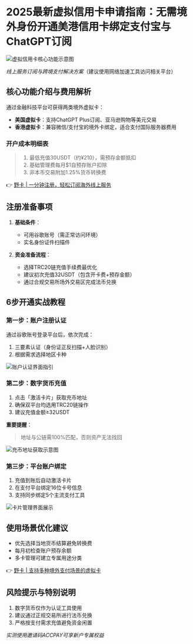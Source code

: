 # 2025最新虚拟信用卡申请指南：无需境外身份开通美港信用卡绑定支付宝与ChatGPT订阅

![虚拟信用卡核心功能示意图](https://bbtdd.com/wp-content/uploads/img/32400643760.webp)

*线上服务订阅与跨境支付解决方案*（建议使用网络加速工具访问相关平台）

## 核心功能介绍与费用解析
通过金融科技平台可获得两类境外虚拟卡：
- **美国虚拟卡**：支持ChatGPT Plus订阅、亚马逊购物等美元交易
- **香港虚拟卡**：兼容微信/支付宝的境外卡绑定，适合支付国际服务器费用

### 开户成本明细表
> 1. 最低充值30USDT（约¥210），需预存金额抵扣
> 2. 基础管理费每月$1自预存账户扣除
> 3. 非本币交易附加1.25%货币转换费

👉 [野卡 | 一分钟注册，轻松订阅海外线上服务](https://bbtdd.com/yeka)

## 注册准备事项
1. **基础条件**：
   - 可用谷歌账号（需正常访问环境）
   - 实名身份证件扫描件

2. **资金准备流程**：
   - 选择TRC20链充值手续费最优化
   - 建议初次充值32USDT（包含开卡费+预存金额）
   - 通过合规交易所场外交易区完成法币兑换

## 6步开通实战教程

### 第一步：账户注册认证
通过谷歌账号登录平台后，依次完成：
1. 三要素认证（身份证正反扫描+人脸识别）
2. 根据需求选择地区卡种

![账户认证界面指引](https://bbtdd.com/wp-content/uploads/img/264700891.webp)

### 第二步：数字货币充值
1. 点击「激活卡片」获取充币地址
2. 确保双平台均选用TRC20链操作
3. 建议充值金额≥32USDT

**重要提醒**：
> 地址与公链需100%匹配，否则资产无法找回

![充币地址获取示意图](https://bbtdd.com/wp-content/uploads/img/8929330211.webp)

### 第三步：平台账户绑定
1. 充值到账后自动激活卡片 
2. 在支付平台绑定16位卡号信息
3. 支持同步绑定5个主流支付工具

![卡片管理界面展示](https://bbtdd.com/wp-content/uploads/img/6303384192.webp)

## 使用场景优化建议
- 优先选择当地货币结算避免转换费
- 每月初检查账户预存余额
- 多卡管理可建立专属用途分类

👉 [野卡 | 支持多种境外支付场景的虚拟卡](https://bbtdd.com/yeka)

## 风险提示与特别说明
1. 数字货币仅作为认证工具使用
2. 建议通过正规交易所进行法币兑换
3. 严格按支付需求充值避免资金闲置

*实测使用邀请码ACCPAY可享新户专属权益*